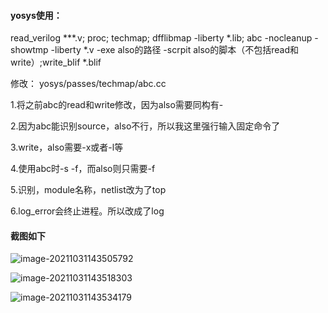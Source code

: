 #### yosys使用：

read_verilog ***.v; proc; techmap; dfflibmap -liberty *.lib; abc -nocleanup -showtmp -liberty *.v -exe also的路径 -scrpit also的脚本（不包括read和write）;write_blif *.blif

修改：    yosys/passes/techmap/abc.cc

1.将之前abc的read和write修改，因为also需要同构有-

2.因为abc能识别source，also不行，所以我这里强行输入固定命令了

3.write，also需要-x或者-l等

4.使用abc时-s -f，而also则只需要-f

5.识别，module名称，netlist改为了top

6.log_error会终止进程。所以改成了log

#### 截图如下

![image-20211031143505792](C:\Users\foggy\AppData\Roaming\Typora\typora-user-images\image-20211031143505792.png)

![image-20211031143518303](C:\Users\foggy\AppData\Roaming\Typora\typora-user-images\image-20211031143518303.png)

![image-20211031143534179](C:\Users\foggy\AppData\Roaming\Typora\typora-user-images\image-20211031143534179.png)